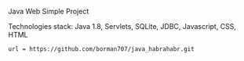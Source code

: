 Java Web Simple Project

Technologies stack: Java 1.8, Servlets, SQLite, JDBC, Javascript, CSS, HTML

	url = https://github.com/borman707/java_habrahabr.git
